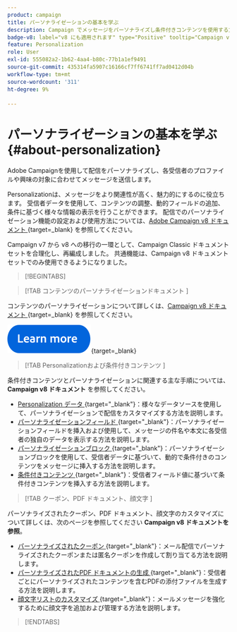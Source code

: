 ```yaml
---
product: campaign
title: パーソナライゼーションの基本を学ぶ
description: Campaign でメッセージをパーソナライズし条件付きコンテンツを使用する方法を説明します。
badge-v8: label="v8 にも適用されます" type="Positive" tooltip="Campaign v8 にも適用されます"
feature: Personalization
role: User
exl-id: 555082a2-1b62-4aa4-b80c-77b1a1ef9491
source-git-commit: 435314fa5907c16166cf7ff6741ff7ad0412d04b
workflow-type: tm+mt
source-wordcount: '311'
ht-degree: 9%

---
```


# パーソナライゼーションの基本を学ぶ{#about-personalization}

Adobe Campaignを使用して配信をパーソナライズし、各受信者のプロファイルや興味の対象に合わせてメッセージを送信します。

Personalizationは、メッセージをより関連性が高く、魅力的にするのに役立ちます。 受信者データを使用して、コンテンツの調整、動的フィールドの追加、条件に基づく様々な情報の表示を行うことができます。 配信でのパーソナライゼーション機能の設定および使用方法については、[Adobe Campaign v8 ドキュメント ](https://experienceleague.adobe.com/docs/campaign/campaign-v8/send/personalize/personalize.html){target=_blank} を参照してください。

Campaign v7 から v8 への移行の一環として、Campaign Classic ドキュメントセットを合理化し、再編成しました。 共通機能は、Campaign v8 ドキュメントセットでのみ使用できるようになりました。

>[!BEGINTABS]

>[!TAB  コンテンツのパーソナライゼーションドキュメント ]

コンテンツのパーソナライゼーションについて詳しくは、[Campaign v8 ドキュメント ](https://experienceleague.adobe.com/docs/campaign/campaign-v8/send/personalize/personalize.html){target=_blank} を参照してください。


[![画像](../../assets/do-not-localize/learn-more-button.svg)](https://experienceleague.adobe.com/docs/campaign/campaign-v8/send/personalize/personalize.html){target=_blank}


>[!TAB Personalizationおよび条件付きコンテンツ ]

条件付きコンテンツとパーソナライゼーションに関連する主な手順については、**Campaign v8 ドキュメント** を参照してください。

* [Personalization データ ](https://experienceleague.adobe.com/docs/campaign/campaign-v8/send/personalize/personalization-data.html){target="_blank"}：様々なデータソースを使用して、パーソナライゼーションで配信をカスタマイズする方法を説明します。
* [ パーソナライゼーションフィールド ](https://experienceleague.adobe.com/docs/campaign/campaign-v8/send/personalize/personalization-fields.html){target="_blank"}：パーソナライゼーションフィールドを挿入および使用して、メッセージの件名や本文に各受信者の独自のデータを表示する方法を説明します。
* [ パーソナライゼーションブロック ](https://experienceleague.adobe.com/docs/campaign/campaign-v8/send/personalize/personalization-blocks.html){target="_blank"}：パーソナライゼーションブロックを使用して、受信者データに基づいて、動的で条件付きのコンテンツをメッセージに挿入する方法を説明します。
* [ 条件付きコンテンツ ](https://experienceleague.adobe.com/docs/campaign/campaign-v8/send/personalize/conditions.html){target="_blank"}：受信者フィールド値に基づいて条件付きコンテンツを挿入する方法を説明します。

>[!TAB  クーポン、PDF ドキュメント、顔文字 ]

パーソナライズされたクーポン、PDF ドキュメント、顔文字のカスタマイズについて詳しくは、次のページを参照してください **Campaign v8 ドキュメントを参照**。

* [ パーソナライズされたクーポン ](https://experienceleague.adobe.com/docs/campaign/campaign-v8/send/personalize/ppersonalized-coupons.html){target="_blank"}：メール配信でパーソナライズされたクーポンまたは匿名クーポンを作成して割り当てる方法を説明します。
* [ パーソナライズされたPDF ドキュメントの生成 ](https://experienceleague.adobe.com/docs/campaign/campaign-v8/send/personalize/generating-personalized-pdf-documents.html){target="_blank"}：受信者ごとにパーソナライズされたコンテンツを含むPDFの添付ファイルを生成する方法を説明します。
* [ 顔文字リストのカスタマイズ ](https://experienceleague.adobe.com/docs/campaign/campaign-v8/send/personalize/customizing-emoticon-list.html){target="_blank"}：メールメッセージを強化するために顔文字を追加および管理する方法を説明します。

>[!ENDTABS]





<!--
Adobe Campaign lets you mass deliver personalized electronic messages to a target population.

Before starting sending emails:

* Make sure recipient profiles contain at least an email address.
* Learn more about the Adobe Campaign [Delivery best practices](delivery-best-practices.md).
* Read out these sections to learn more about Deliverability: [Deliverability management in Campaign](about-deliverability.md) and [Deliverability best practices guide](https://experienceleague.adobe.com/docs/deliverability-learn/deliverability-best-practice-guide/introduction.html).

The key steps to send an email are as follows:

* [Create an email delivery](creating-an-email-delivery.md)
* [Define the target population](steps-defining-the-target-population.md)
* [Define the email content](defining-the-email-content.md)
* [Send the email](sending-messages.md)
* [Monitor the delivery](about-delivery-monitoring.md)

The sections below provide information that is specific to the email channel. For global information on how to create a delivery, refer to [this section](steps-about-delivery-creation-steps.md).
-->